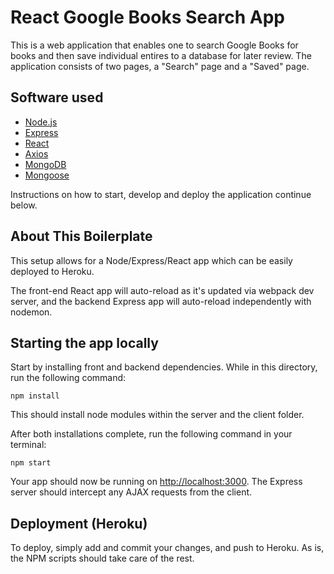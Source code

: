 # React Google Books Search App

This is a web application that enables one to search Google Books for books and then save individual entires to a database for later review. The application consists of two pages, a "Search" page and a "Saved" page.

## Software used

- [Node.js](https://nodejs.org)
- [Express](https://expressjs.com)
- [React](https://reactjs.org/)
- [Axios](https://github.com/axios/axios)
- [MongoDB](https://www.mongodb.com/)
- [Mongoose](https://mongoosejs.com/)

Instructions on how to start, develop and deploy the application continue below.

## About This Boilerplate

This setup allows for a Node/Express/React app which can be easily deployed to Heroku.

The front-end React app will auto-reload as it's updated via webpack dev server, and the backend Express app will auto-reload independently with nodemon.

## Starting the app locally

Start by installing front and backend dependencies. While in this directory, run the following command:

```
npm install
```

This should install node modules within the server and the client folder.

After both installations complete, run the following command in your terminal:

```
npm start
```

Your app should now be running on <http://localhost:3000>. The Express server should intercept any AJAX requests from the client.

## Deployment (Heroku)

To deploy, simply add and commit your changes, and push to Heroku. As is, the NPM scripts should take care of the rest.
